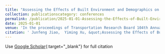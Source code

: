 ```yaml
---
title: "Assessing the Effects of Built Environment and Demographics on E-Scooter and E-Bike Usage on City Streets: A Case Study of Austin, TX"
collection: publicationscategory: conferences
permalink: /publication/2025-01-01-Assessing-the-Effects-of-Built-Environment-and-Demographics-on-E-Scooter-and-E-Bike-Usage-on-City-Streets-A-Case-Study-of-Austin-TX
date: 2025-01-01
venue: 'In the proceedings of Transportation Research Board 104th Annual Meeting'
citation: ' Junfeng Jiao,  Yiming Xu, &quot;Assessing the Effects of Built Environment and Demographics on E-Scooter and E-Bike Usage on City Streets: A Case Study of Austin, TX.&quot; In the proceedings of Transportation Research Board 104th Annual Meeting, 2025.'
---
```

Use [Google Scholar](https://scholar.google.com/scholar?q=Assessing+the+Effects+of+Built+Environment+and+Demographics+on+E+Scooter+and+E+Bike+Usage+on+City+Streets:+A+Case+Study+of+Austin,+TX){:target="_blank"} for full citation